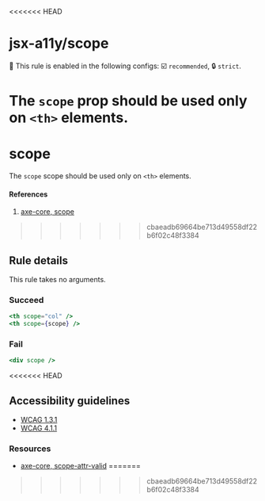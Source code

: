 <<<<<<< HEAD
# jsx-a11y/scope

💼 This rule is enabled in the following configs: ☑️ `recommended`, 🔒 `strict`.

<!-- end auto-generated rule header -->

The `scope` prop should be used only on `<th>` elements.
=======
# scope

The `scope` scope should be used only on `<th>` elements.

#### References
1. [axe-core, scope](https://dequeuniversity.com/rules/axe/1.1/scope)
>>>>>>> cbaeadb69664be713d49558df22b6f02c48f3384

## Rule details

This rule takes no arguments.

### Succeed
```jsx
<th scope="col" />
<th scope={scope} />
```

### Fail

```jsx
<div scope />
```
<<<<<<< HEAD

## Accessibility guidelines
- [WCAG 1.3.1](https://www.w3.org/WAI/WCAG21/Understanding/info-and-relationships)
- [WCAG 4.1.1](https://www.w3.org/WAI/WCAG21/Understanding/parsing)

### Resources
- [axe-core, scope-attr-valid](https://dequeuniversity.com/rules/axe/3.5/scope-attr-valid)
=======
>>>>>>> cbaeadb69664be713d49558df22b6f02c48f3384
